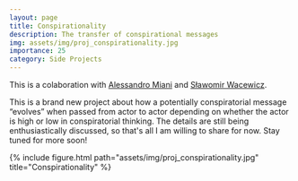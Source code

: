 ```yaml
---
layout: page
title: Conspirationality
description: The transfer of conspirational messages
img: assets/img/proj_conspirationality.jpg
importance: 25
category: Side Projects
---
```


This is a colaboration with <a href="https://www.unine.ch/ipto/home/collaborateurstrices/miani-alessandro.html">Alessandro Miani</a> and <a href="https://scholar.google.com/citations?user=VX2w_T4AAAAJ&hl=pl">Sławomir Wacewicz</a>.

This is a brand new project about how a potentially conspiratorial message “evolves” when passed from actor to actor depending on whether the actor is high or low in conspiratorial thinking. The details are still being enthusiastically discussed, so that's all I am willing to share for now. Stay tuned for more soon!

<div class="row">
    <div class="col-sm mt-3 mt-md-0 d-flex justify-content-center">
        <div class="img-fluid rounded z-depth-1 align-self-center">
            {% include figure.html path="assets/img/proj_conspirationality.jpg" title="Conspirationality" %}
        </div>
    </div>
</div>
